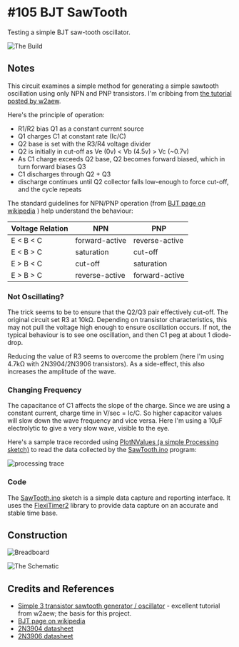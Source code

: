 # #105 BJT SawTooth

Testing a simple BJT saw-tooth oscillator.

![The Build](./assets/SawTooth_build.jpg?raw=true)

## Notes

This circuit examines a simple method for generating a simple sawtooth oscillation using only NPN and PNP transistors.
I'm cribbing from [the tutorial posted by w2aew](https://youtu.be/2a1I1X3RV0g).

Here's the principle of operation:
* R1/R2 bias Q1 as a constant current source
* Q1 charges C1 at constant rate (Ic/C)
* Q2 base is set with the R3/R4 voltage divider
* Q2 is initially in cut-off as Ve (0v) < Vb (4.5v) > Vc (~0.7v)
* As C1 charge exceeds Q2 base, Q2 becomes forward biased, which in turn forward biases Q3
* C1 discharges through Q2 + Q3
* discharge continues until Q2 collector falls low-enough to force cut-off, and the cycle repeats

The standard guidelines for NPN/PNP operation (from
[BJT page on wikipedia](https://en.wikipedia.org/wiki/Bipolar_junction_transistor)
) help understand the behaviour:

| Voltage Relation | NPN            | PNP            |
|------------------|----------------|----------------|
| E < B < C        | forward-active | reverse-active |
| E < B > C        | saturation     | cut-off        |
| E > B < C        | cut-off        | saturation     |
| E > B > C        | reverse-active | forward-active |


### Not Oscillating?

The trick seems to be to ensure that the Q2/Q3 pair effectively cut-off.
The original circuit set R3 at 10kΩ. Depending on transistor characteristics, this may not pull the voltage high enough to ensure oscillation occurs.
If not, the typical behaviour is to see one oscillation, and then C1 peg at about 1 diode-drop.

Reducing the value of R3 seems to overcome the problem (here I'm using 4.7kΩ with 2N3904/2N3906 transistors).
As a side-effect, this also increases the amplitude of the wave.

### Changing Frequency

The capacitance of C1 affects the slope of the charge. Since we are using a constant current, charge time in V/sec = Ic/C.
So higher capacitor values will slow down the wave frequency and vice versa.
Here I'm using a 10µF electrolytic to give a very slow wave, visible to the eye.

Here's a sample trace recorded using [PlotNValues (a simple Processing sketch)](../../../processing/PlotNValues) to
read the data collected by the [SawTooth.ino](./SawTooth.ino) program:

![processing trace](./assets/processing_trace.png?raw=true)

### Code
The [SawTooth.ino](./SawTooth.ino) sketch is a simple data capture and reporting interface.
It uses the [FlexiTimer2](https://github.com/wimleers/flexitimer2) library to provide data capture on an accurate and stable time base.

## Construction

![Breadboard](./assets/SawTooth_bb.jpg?raw=true)

![The Schematic](./assets/SawTooth_schematic.jpg?raw=true)

## Credits and References

* [Simple 3 transistor sawtooth generator / oscillator](https://youtu.be/2a1I1X3RV0g) - excellent tutorial from w2aew; the basis for this project.
* [BJT page on wikipedia](https://en.wikipedia.org/wiki/Bipolar_junction_transistor)
* [2N3904 datasheet](https://www.futurlec.com/Transistors/2N3904.shtml)
* [2N3906 datasheet](https://www.futurlec.com/Transistors/2N3906.shtml)
